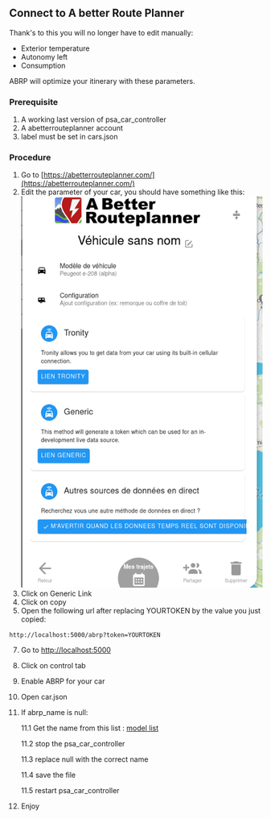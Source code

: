 ## Connect to A better Route Planner
 Thank's to this you will no longer have to edit manually:
- Exterior temperature
- Autonomy left
- Consumption 

ABRP will optimize your itinerary with these parameters.

### Prerequisite
1. A working last version of psa_car_controller
2. A abetterrouteplanner account
3. label must be set in cars.json

### Procedure
1. Go to [https://abetterrouteplanner.com/](https://abetterrouteplanner.com/)
2. Edit the parameter of your car, you should have something like this:
![](abrp.png)
3. Click on Generic Link
4. Click on copy
5. Open the following url after replacing YOURTOKEN by the value you just copied:
```
http://localhost:5000/abrp?token=YOURTOKEN
```
7. Go to [http://localhost:5000](http://localhost:5000)
8. Click on control tab
9. Enable ABRP for your car
10. Open car.json 
11. If abrp_name is null:
    
    11.1 Get the name from this list : [model list](https://api.iternio.com/1/tlm/get_carmodels_list?api_key=32b2162f-9599-4647-8139-66e9f9528370)
    
    11.2 stop the psa_car_controller 
    
    11.3 replace null with the correct name 
    
    11.4 save the file 
    
    11.5 restart psa_car_controller
12. Enjoy